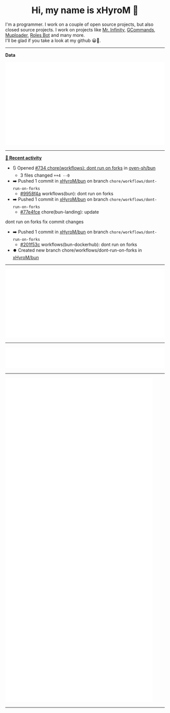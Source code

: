 <p align="center">
    <!-- <img src="https://avatars.githubusercontent.com/u/56601352" width="192" alt="hyro's pfp" /> -->
    <h1 align="center">Hi, my name is xHyroM 👋</h1>
</p>

I'm a programmer. I work on a couple of open source projects, but also closed source projects. I work on projects like [Mr. Infinity](https://discord.com/oauth2/authorize?client_id=720321585625694239&scope=bot%20applications.commands&permissions=8&redirect_uri=https://blobs.gq/imanager&prompt=consent&response_type=code), [GCommands](https://github.com/Garlic-Team/GCommands), [Muploader](https://github.com/xHyroM/Muploder), [Roles Bot](https://github.com/xHyroM/roles-bot) and many more.  
I'll be glad if you take a look at my github 😀👀.

___
**Data**

<img src="https://github.com/xHyroM/xHyroM/blob/master/.cache/base.svg">

___

**[📰 Recent activity](https://github.com/xHyroM)**
* 🔃 Opened [#734 chore(workflows): dont run on forks](https://github.com/oven-sh/bun/pull/734) in [oven-sh/bun](https://github.com/oven-sh/bun)
  * 3 files changed `++4 --0`
* ➡️ Pushed 1 commit in [xHyroM/bun](https://github.com/xHyroM/bun) on branch `chore/workflows/dont-run-on-forks`
  * [#9958f4a](https://github.com/xHyroM/bun/commit/9958f4a) workflows(bun): dont run on forks
* ➡️ Pushed 1 commit in [xHyroM/bun](https://github.com/xHyroM/bun) on branch `chore/workflows/dont-run-on-forks`
  * [#77e4fce](https://github.com/xHyroM/bun/commit/77e4fce) chore(bun-landing): update

dont run on forks
fix commit changes
* ➡️ Pushed 1 commit in [xHyroM/bun](https://github.com/xHyroM/bun) on branch `chore/workflows/dont-run-on-forks`
  * [#201f53c](https://github.com/xHyroM/bun/commit/201f53c) workflows(bun-dockerhub): dont run on forks
* ⏺️ Created new branch chore/workflows/dont-run-on-forks in [xHyroM/bun](https://github.com/xHyroM/bun)


___

<img src="https://github.com/xHyroM/xHyroM/blob/master/.cache/isocalendar.svg">

___

<img src="https://github.com/xHyroM/xHyroM/blob/master/.cache/languages.svg">

___

<img src="https://github.com/xHyroM/xHyroM/blob/master/.cache/achievements.svg">

___
